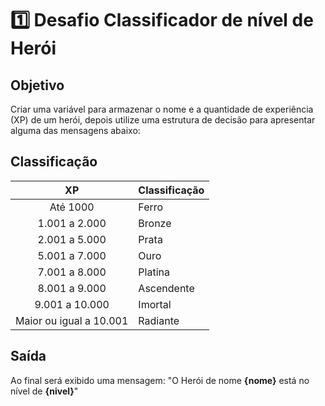 # 1️⃣ Desafio Classificador de nível de Herói

## Objetivo

Criar uma variável para armazenar o nome e a quantidade de experiência (XP) de um herói, depois utilize uma estrutura de decisão para apresentar alguma das mensagens abaixo:

## Classificação 

| XP | Classificação |
|:-----:|:---------------|
|  Até 1000      |     Ferro          |
|  1.001 a 2.000 |  Bronze             |
|  2.001 a 5.000 |   Prata            |
|  5.001 a 7.000 |     Ouro          |
|  7.001 a 8.000 |    Platina           |
|  8.001 a 9.000 |       Ascendente        |
|  9.001 a 10.000|       Imortal        |
|  Maior ou igual a 10.001|       Radiante        |


## Saída

Ao final será exibido uma mensagem:
"O Herói de nome **{nome}** está no nível de **{nivel}**"